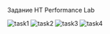 Задание НТ Performance Lab

<img src="https://github.com/karimovrm/Performance_Lab_tasks/tree/master/task1" alt="task1"> 
<img src="https://github.com/karimovrm/Performance_Lab_tasks/tree/master/task2" alt="task2"> 
<img src="https://github.com/karimovrm/Performance_Lab_tasks/tree/master/task3" alt="task3">
<img src="https://github.com/karimovrm/Performance_Lab_tasks/tree/master/task4" alt="task4"> 
